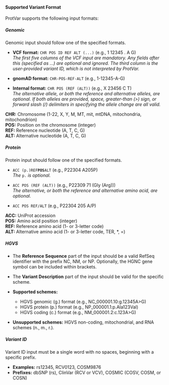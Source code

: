 #### <a id="supported-variant-format"></a>Supported Variant Format

ProtVar supports the following input formats:

##### Genomic

Genomic input should follow one of the specified formats.

- **VCF format:** `CHR POS ID REF ALT (...)` (e.g., 1 12345 . A G)  
  _The first five columns of the VCF input are mandatory. Any fields after this (specified as ...) are optional and ignored. The third column is the user-provided variant ID, which is not interpreted by ProtVar._

- **gnomAD format:** `CHR-POS-REF-ALT` (e.g., 1-12345-A-G)

- **Internal format:** `CHR POS (REF (ALT))` (e.g., X 23456 C T)  
  _The alternative allele, or both the reference and alternative alleles, are optional. If both alleles are provided, space, greater-than (>) sign, or forward slash (/) delimiters in specifying the allele change are all valid._

**CHR:** Chromosome (1-22, X, Y, M, MT, mit, mtDNA, mitochondria, mitochondrion)  
**POS:** Position on the chromosome (integer)  
**REF:** Reference nucleotide (A, T, C, G)  
**ALT:** Alternative nucleotide (A, T, C, G)

##### Protein

Protein input should follow one of the specified formats.

- `ACC (p.)REF`**`POS`**`ALT` (e.g., P22304 A205P)  
  _The_ `p.` _is optional._

- `ACC POS (REF (ALT))` (e.g., P22309 71 (Gly (Arg)))  
  _The alternative, or both the reference and alternative amino acid, are optional._

- `ACC POS REF/ALT` (e.g., P22304 205 A/P)

**ACC:** UniProt accession  
**POS:** Amino acid position (integer)  
**REF:** Reference amino acid (1- or 3-letter code)  
**ALT:** Alternative amino acid (1- or 3-letter code, TER, *, =)

##### HGVS

- The **Reference Sequence** part of the input should be a valid RefSeq identifier with the prefix NC, NM, or NP. Optionally, the HGNC gene symbol can be included within brackets.
- The **Variant Description** part of the input should be valid for the specific scheme.
- **Supported schemes:**
    - HGVS genomic (g.) format (e.g., NC_000001.10:g.12345A>G)
    - HGVS protein (p.) format (e.g., NP_000001.1:p.Ala123Val)
    - HGVS coding (c.) format (e.g., NM_000001.2:c.123A>G)

- **Unsupported schemes:** HGVS non-coding, mitochondrial, and RNA schemes (n., m., r.).

##### Variant ID

Variant ID input must be a single word with no spaces, beginning with a specific prefix.

- **Examples:** rs12345, RCV0123, COSM9876
- **Prefixes:** dbSNP (rs), ClinVar (RCV or VCV), COSMIC (COSV, COSM, or COSN)
